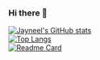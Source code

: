 ### Hi there 👋
[![Jayneel's GitHub stats](https://github-readme-stats.vercel.app/api?username=jayneelvanmali&show_icons=true)](https://github.com/jayneelvanmali/github-readme-stats)    
[![Top Langs](https://github-readme-stats.vercel.app/api/top-langs/?username=jayneelvanmali&theme=dark&layout=compact)](https://github.com/jayneelvanmali/github-readme-stats)    
[![Readme Card](https://github-readme-stats.vercel.app/api/pin/?username=jayneelvanmali&repo=Hotel-Recommender&theme=dark)](https://github.com/jayneelvanmali/github-readme-stats)

<!--
[![Gaurav's github stats](https://github-readme-stats.vercel.app/api?username=yadavgaurav251&count_private=true&show_icons=true&theme=dark)](https://github.com/yadavgaurav251/github-readme-stats)  [![Top Langs](https://github-readme-stats.vercel.app/api/top-langs/?username=yadavgaurav251&theme=dark&layout=compact)](https://github.com/yadavgaurav251/github-readme-stats)

**jayneelvanmali/jayneelvanmali** is a ✨ _special_ ✨ repository because its `README.md` (this file) appears on your GitHub profile.

Here are some ideas to get you started:

- 🔭 I’m currently working on ...
- 🌱 I’m currently learning ...
- 👯 I’m looking to collaborate on ...
- 🤔 I’m looking for help with ...
- 💬 Ask me about ...
- 📫 How to reach me: ...
- 😄 Pronouns: ...
- ⚡ Fun fact: ...
-->
